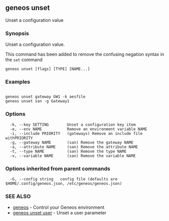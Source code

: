 ## geneos unset

Unset a configuration value

### Synopsis


Unset a configuration value.
	
This command has been added to remove the confusing negation syntax
in the `set` command


```
geneos unset [flags] [TYPE] [NAME...]
```

### Examples

```

geneos unset gateway GW1 -k aesfile
geneos unset san -g Gateway1

```

### Options

```
  -k, --key SETTING        Unset a configuration key item
  -e, --env NAME           Remove an environment variable NAME
  -i, --include PRIORITY   (gateways) Remove an include file withPRIORITY
  -g, --gateway NAME       (san) Remove the gateway NAME
  -a, --attribute NAME     (san) Remove the attribute NAME
  -t, --type NAME          (san) Remove the type NAME
  -v, --variable NAME      (san) Remove the variable NAME
```

### Options inherited from parent commands

```
  -G, --config string   config file (defaults are $HOME/.config/geneos.json, /etc/geneos/geneos.json)
```

### SEE ALSO

* [geneos](geneos.md)	 - Control your Geneos environment
* [geneos unset user](geneos_unset_user.md)	 - Unset a user parameter

